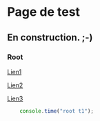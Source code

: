 # Page de test

## En construction. ;-)

### Root

[Lien1](/livre/index.hmd)

[Lien2](/livre/)

[Lien3](/test.md)

```javascript
    console.time("root t1");
```